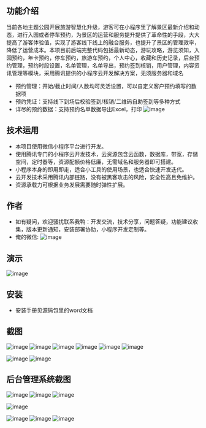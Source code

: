 ## 功能介绍 
当前各地主题公园开展旅游智慧化升级，游客可在小程序里了解景区最新介绍和动态，进行入园或者停车预约，为景区的运营和服务提升提供了革命性的手段，大大提高了游客体验值，实现了游客线下线上的融合服务，也提升了景区的管理效率，降低了运营成本。本项目前后端完整代码包括最新动态，游玩攻略，游览须知，入园预约，年卡预约，停车预约，旅游车预约，个人中心，收藏和历史记录，后台预约管理，预约时段设置，名单管理，名单导出，预约签到核销，用户管理，内容资讯管理等模块，采用腾讯提供的小程序云开发解决方案，无须服务器和域名
 
- 预约管理：开始/截止时间/人数均可灵活设置，可以自定义客户预约填写的数据项
- 预约凭证：支持线下到场后校验签到/核销/二维码自助签到等多种方式
- 详尽的预约数据：支持预约名单数据导出Excel，打印
![image](https://user-images.githubusercontent.com/89947064/219950247-42de222c-d429-40f1-9fe9-d022a7b93485.png)

## 技术运用
- 本项目使用微信小程序平台进行开发。
- 使用腾讯专门的小程序云开发技术，云资源包含云函数，数据库，带宽，存储空间，定时器等，资源配额价格低廉，无需域名和服务器即可搭建。
- 小程序本身的即用即走，适合小工具的使用场景，也适合快速开发迭代。
- 云开发技术采用腾讯内部链路，没有被黑客攻击的风险，安全性高且免维护。
- 资源承载力可根据业务发展需要随时弹性扩展。  



## 作者
- 如有疑问，欢迎骚扰联系我鸭：开发交流，技术分享，问题答疑，功能建议收集，版本更新通知，安装部署协助，小程序开发定制等。
- 俺的微信: 
![image](https://user-images.githubusercontent.com/89947064/219950254-915ca230-6f4f-42be-8c4a-be3681896be7.png)



## 演示 
![image](https://user-images.githubusercontent.com/89947064/219950251-956d025b-8365-4d66-8ecf-071133f87316.png)

## 安装

- 安装手册见源码包里的word文档




## 截图
![image](https://user-images.githubusercontent.com/89947064/219950268-48805fbe-9de3-4c63-b275-69d37a6be88f.png)
![image](https://user-images.githubusercontent.com/89947064/219950271-59a1bda4-4f14-4005-8b61-d7aafc83d25b.png)
![image](https://user-images.githubusercontent.com/89947064/219950274-c5fc7907-cf84-4420-8c7f-07d685ae68f6.png)
![image](https://user-images.githubusercontent.com/89947064/219950278-f7dfacb6-ffae-436f-9aa3-960ba800becd.png)
![image](https://user-images.githubusercontent.com/89947064/219950281-ea739a51-de39-48e4-ba45-173677c70f4e.png)
![image](https://user-images.githubusercontent.com/89947064/219950283-0869e848-7349-4888-adb8-16d851a4c58a.png)

![image](https://user-images.githubusercontent.com/89947064/219950291-0312fedf-ebc5-4ae4-8d68-47ed76be8798.png)
![image](https://user-images.githubusercontent.com/89947064/219950294-d2f496c1-70cf-416e-9301-fd425c994353.png)

 
## 后台管理系统截图 

![image](https://user-images.githubusercontent.com/89947064/219950296-15e81b5e-1d8f-4aec-8059-ae64465b4858.png)
![image](https://user-images.githubusercontent.com/89947064/219950299-c507918b-f11c-4a9e-a9d4-87ea5b3c3f84.png)
![image](https://user-images.githubusercontent.com/89947064/219950300-fb25a8c3-d134-4546-afde-03ea8fe905e1.png)

![image](https://user-images.githubusercontent.com/89947064/219950303-f7412fdc-50e9-46c9-9039-336de44be9f2.png)

![image](https://user-images.githubusercontent.com/89947064/219950307-01d3ddea-3f57-4307-9fb3-2b7ab3806fcd.png)
![image](https://user-images.githubusercontent.com/89947064/219950308-3bd6a9ba-e2ca-48a2-a711-f2db1836fb98.png)
![image](https://user-images.githubusercontent.com/89947064/219950313-7c81e25e-1d68-4c46-8dad-35a3b9cbc957.png)

 
